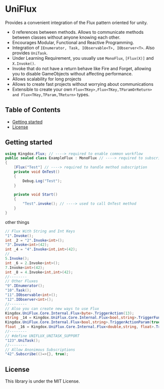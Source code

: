UniFlux
===
Provides a convenient integration of the Flux pattern oriented for unity.
* 0 references between methods. Allows to communicate methods between classes without anyone knowing each other.
* Encourages Modular, Functional and Reactive Programming.
* Integration of `IEnumerator, Task, IObservable<T>, IObserver<T>`. Also provides `UniTask`.
* Under Learning Requirement, you usually use `MonoFlux`, `[Flux(X)]` and `X.Invoke()`.
* Invoke that do not have a return behave like Fire and Forget, allowing you to disable GameObjects without affecting performance.
* Allows scalability for long projects
* Allows to create fast projects without worrying about communications
* Extensible to create your own `Flux<TKey>,Flux<TKey,TParamOrReturn> and Flux<TKey,TParam,TReturn>` types.

<!-- START doctoc generated TOC please keep comment here to allow auto update -->
<!-- DON'T EDIT THIS SECTION, INSTEAD RE-RUN doctoc TO UPDATE -->
## Table of Contents

- [Getting started](#getting-started)
- [License](#license)

<!-- END doctoc generated TOC please keep comment here to allow auto update -->

Getting started
---
```csharp
using Kingdox.Flux; // ----> required to enable common workflow
public sealed class ExampleFlux : MonoFlux // ----> required to subscribe auto Flux methods
{
    [Flux("Test"] // ----> required to handle method subscription
    private void OnTest()
    {
        Debug.Log("Test");    
    }
    
    private void Start()
    {
        "Test".invoke(); // ----> used to call OnTest method
    }   
}
```

other things

```cs
// Flux With String and Int Keys 
"1".Invoke();
int _2 = "2".Invoke<int>();
"3".Invoke<int>(42);
int _4 = "4".Invoke<int,int>(42);
//
5.Invoke();
int _6 = 2.Invoke<int>();
7.Invoke<int>(42);
int _8 = 4.Invoke<int,int>(42);
//--------
// Other Fluxes
"9".IEnumerator();
"10".Task();
"11".IObservable<int>();
"12".IObserver<int>();
//--------
// Also you can create new ways to use Flux
Kingdox.UniFlux.Core.Internal.Flux<byte>.TriggerAction(13);
string _14 = Kingdox.UniFlux.Core.Internal.Flux<bool,string>.TriggerFunc(true);
Kingdox.UniFlux.Core.Internal.Flux<bool,string>.TriggerActionParam(true,"15");
float _16 = Kingdox.UniFlux.Core.Internal.Flux<double,string, float>.TriggerFuncParam(Math.PI, "PI");
//--------
// #define UNIFLUX_UNITASK_SUPPORT
"123".UniTask();
//--------
// Allow Anonimous Subscriptions
"42".Subscribe(()=>{}, true);
```

License
---
This library is under the MIT License.
